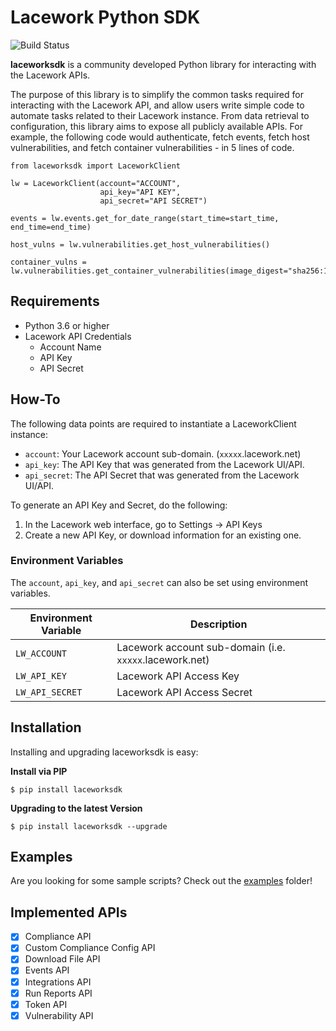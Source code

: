 # Lacework Python SDK

![Build Status](https://github.com/alannix-lw/python-sdk/workflows/Python%20Test/badge.svg)

**laceworksdk** is a community developed Python library for interacting with the Lacework APIs.

The purpose of this library is to simplify the common tasks required for interacting with the Lacework API, and allow
users write simple code to automate tasks related to their Lacework instance.  From data retrieval to configuration,
this library aims to expose all publicly available APIs.  For example, the following code would authenticate,
fetch events, fetch host vulnerabilities, and fetch container vulnerabilities - in 5 lines of code.

```
from laceworksdk import LaceworkClient

lw = LaceworkClient(account="ACCOUNT",
                    api_key="API KEY",
                    api_secret="API SECRET")

events = lw.events.get_for_date_range(start_time=start_time, end_time=end_time)

host_vulns = lw.vulnerabilities.get_host_vulnerabilities()

container_vulns = lw.vulnerabilities.get_container_vulnerabilities(image_digest="sha256:123")
```

## Requirements

- Python 3.6 or higher
- Lacework API Credentials
  - Account Name
  - API Key
  - API Secret

## How-To

The following data points are required to instantiate a LaceworkClient instance:
   - `account`: Your Lacework account sub-domain. (`xxxxx`.lacework.net)
   - `api_key`: The API Key that was generated from the Lacework UI/API.
   - `api_secret`: The API Secret that was generated from the Lacework UI/API.

To generate an API Key and Secret, do the following:
   1. In the Lacework web interface, go to Settings -> API Keys
   2. Create a new API Key, or download information for an existing one.

### Environment Variables

The `account`, `api_key`, and `api_secret` can also be set using environment variables.

| Environment Variable | Description |
|----------------------|-------------|
|`LW_ACCOUNT`|Lacework account sub-domain (i.e. `xxxxx`.lacework.net)|
|`LW_API_KEY`|Lacework API Access Key|
|`LW_API_SECRET`|Lacework API Access Secret|

## Installation

Installing and upgrading laceworksdk is easy:

**Install via PIP**

```$ pip install laceworksdk```

**Upgrading to the latest Version**

```$ pip install laceworksdk --upgrade```

## Examples

Are you looking for some sample scripts?  Check out the [examples](examples/) folder!

## Implemented APIs

- [x] Compliance API
- [x] Custom Compliance Config API
- [x] Download File API
- [x] Events API
- [x] Integrations API
- [x] Run Reports API
- [x] Token API
- [x] Vulnerability API
